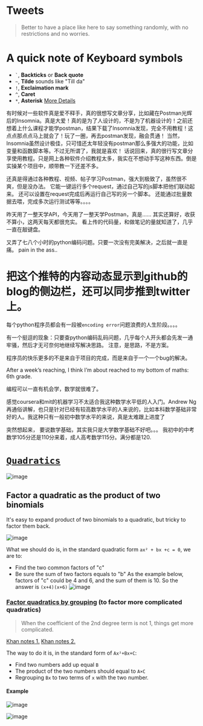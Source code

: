 # Tweets
> Better to have a place like here to say something randomly, with no restrictions and no worries.


# A quick note of Keyboard symbols

- `` ` ``, **Backticks** or **Back quote**
- `~`, **Tilde** sounds like "Till da"
- `!`, **Exclaimation mark**
- `^`, **Caret**
- `*`, **Asterisk**
[More Details](https://user-images.githubusercontent.com/14041622/35766438-ab7f0fa6-0913-11e8-84a0-3f064dd87102.png)



有时候对一些软件真是爱不释手，真的很想写文章分享，比如藏在Postman光辉后的Insomnia。真是大爱！真的是为了人设计的，不是为了机器设计的！之前还想着上什么课程才能学postman，结果下载了Insomnia发现，完全不用教程！这点点那点点马上就会了！玩了一圈，再去postman发现，融会贯通！
当然，Insomnia虽然设计极佳，只可惜还太年轻没有postman那么多强大的功能，比如变量和函数脚本等。不过无所谓了，我就是喜欢！
话说回来，真的很行写文章分享使用教程。只是网上各种软件介绍教程太多，我实在不想动手写这种东西。倒是实操某个项目中，顺带教一下还差不多。


还真是得通过各种教程、视频、帖子学习Postman，强大到极致了，虽然很不爽，但是没办法。
它能一键运行多个request，通过自己写的js脚本把他们联动起来。
还可以设置在request完成后再运行自己写的另一个脚本。
还能通过批量数据去喂，完成多次运行测试等等。。。。


昨天用了一整天学API，今天用了一整天学Postman，真是……
其实还算好，收获不算小，这两天每天都很充实。
看上传的代码量，和做笔记的量就知道了，几乎一直在敲键盘。


又弄了七八个小时的python编码问题。只要一次没有完美解决，之后就一直是痛。
pain in the ass..


# 把这个推特的内容动态显示到github的blog的侧边栏，还可以同步推到twitter上。


每个python程序员都会有一段被`encoding error`问题浪费的人生阶段。。。。


有一个挺逗的现象：只要查python编码乱码问题，几乎每个人开头都会先发一通牢骚，然后才无可奈何地继续写解决思路。
注意，是思路，不是方案。


程序员的快乐更多的不是来自于项目的完成，而是来自于一个一个bug的解决。


After a week’s reaching, I think I’m about reached to my bottom of maths: 6th grade. 


编程可以一直有机会学，数学就很难了。


感觉coursera和mit的机器学习不太适合我这种数学水平低的人入门。Andrew Ng再通俗讲解，也只是针对已经有较高数学水平的人来说的，比如本科数学基础非常好的人。我这种只有一般初中数学水平的来说，真是太难跟上进度了


突然想起来， 要说数学基础，其实我只是大学数学基础不好吧。。。
我初中的中考数学105分还是110分来着，成人高考数学115分。满分都是120.


# [`Quadratics`](http://www.mathsisfun.com/algebra/factoring-quadratics.html)

![image](https://user-images.githubusercontent.com/14041622/37166237-87aa433a-2339-11e8-8878-584517e65751.png)

## Factor a quadratic as the product of two binomials
It's easy to expand product of two binomials to a quadratic, but tricky to factor them back.

![image](https://user-images.githubusercontent.com/14041622/37167137-0448086c-233c-11e8-8b0d-c73d21e55baa.png)


What we should do is, in the standard quadratic form `ax² + bx +c = 0`, we are to:
- Find the two common factors of "c"
- Be sure the sum of two factors equals to "b"
As the example below, factors of "c" could be 4 and 6, and the sum of them is 10. So the answer is `(x+4)(x+6)`
![image](https://user-images.githubusercontent.com/14041622/37166444-00c1c662-233a-11e8-9e14-3907f2f56bc8.png)


### [Factor quadratics by grouping](https://www.khanacademy.org/math/algebra/polynomial-factorization/factoring-quadratics-2/a/factoring-by-grouping) (to factor more complicated quadratics)
> When the coefficient of the 2nd degree term is not 1, things get more complicated.

[Khan notes 1.](https://www.khanacademy.org/math/algebra/polynomial-factorization/factoring-quadratics-2/a/factoring-by-grouping) 
[Khan notes 2.](https://www.khanacademy.org/math/algebra/polynomial-factorization/factoring-quadratics-2/a/factoring-quadratics-leading-coefficient-not-1)

The way to do it is, in the standard form of `Ax²+Bx+C`:
- Find two numbers add up equal `B`
- The product of the two numbers should equal to `A×C`
- Regrouping `Bx` to two terms of `x` with the two number.

#### Example
![image](https://user-images.githubusercontent.com/14041622/37167728-b60c44b8-233d-11e8-942f-de684afa3038.png)

![image](https://user-images.githubusercontent.com/14041622/37167732-baa85d68-233d-11e8-9c4a-490bcac3c832.png)
